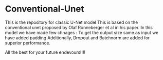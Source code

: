 # Conventional-Unet
This is the repository for classic U-Net model 
This is based on the conventional unet proposed by Olaf Ronneberger et al in his paper.
In this model we have made few chnages :
To get the output size same as input we have added padding 
Additionally, Dropout and Batchnorm are added for superior performance.


All the best for your future endevours!!!!
